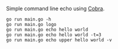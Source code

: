 Simple command line echo using [Cobra](https://github.com/spf13/cobra).

```
go run main.go -h
go run main.go logo
go run main.go echo hello world
go run main.go echo hello world -t=3
go run main.go echo upper hello world -v
```